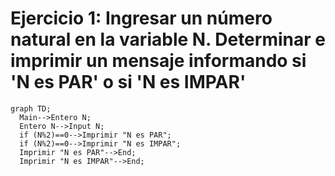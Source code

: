 # Ejercicio 1: Ingresar un número natural en la variable N. Determinar e imprimir un mensaje informando si 'N es PAR' o si 'N es IMPAR'

```mermaid
graph TD;
  Main-->Entero N;
  Entero N-->Input N;
  if (N%2)==0-->Imprimir "N es PAR";
  if (N%2)==0-->Imprimir "N es IMPAR";
  Imprimir "N es PAR"-->End;
  Imprimir "N es IMPAR"-->End;
```
